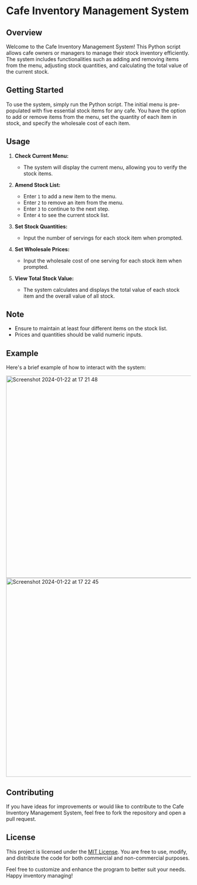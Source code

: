 # Cafe Inventory Management System

## Overview

Welcome to the Cafe Inventory Management System! This Python script allows cafe owners or managers to manage their stock inventory efficiently. The system includes functionalities such as adding and removing items from the menu, adjusting stock quantities, and calculating the total value of the current stock.

## Getting Started

To use the system, simply run the Python script. The initial menu is pre-populated with five essential stock items for any cafe. You have the option to add or remove items from the menu, set the quantity of each item in stock, and specify the wholesale cost of each item.

## Usage

1. **Check Current Menu:**
   - The system will display the current menu, allowing you to verify the stock items.

2. **Amend Stock List:**
   - Enter `1` to add a new item to the menu.
   - Enter `2` to remove an item from the menu.
   - Enter `3` to continue to the next step.
   - Enter `4` to see the current stock list.

3. **Set Stock Quantities:**
   - Input the number of servings for each stock item when prompted.

4. **Set Wholesale Prices:**
   - Input the wholesale cost of one serving for each stock item when prompted.

5. **View Total Stock Value:**
   - The system calculates and displays the total value of each stock item and the overall value of all stock.

## Note

- Ensure to maintain at least four different items on the stock list.
- Prices and quantities should be valid numeric inputs.

## Example

Here's a brief example of how to interact with the system:

<img width="550" alt="Screenshot 2024-01-22 at 17 21 48" src="https://github.com/loizoud94/loizoulogiclabCafe/assets/152619396/efbb2818-12df-471f-ac39-ea68f44a5c99">
<img width="541" alt="Screenshot 2024-01-22 at 17 22 45" src="https://github.com/loizoud94/loizoulogiclabCafe/assets/152619396/c3b52f4b-8afc-4fab-97e6-c9b61daef9f9">

## Contributing
If you have ideas for improvements or would like to contribute to the Cafe Inventory Management System, feel free to fork the repository and open a pull request.

## License
This project is licensed under the [MIT License](LICENSE). You are free to use, modify, and distribute the code for both commercial and non-commercial purposes.

Feel free to customize and enhance the program to better suit your needs. Happy inventory managing!
